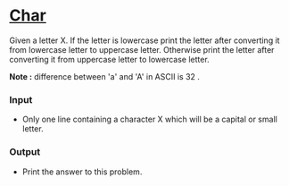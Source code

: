 # [Char](https://codeforces.com/group/MWSDmqGsZm/contest/219158/problem/N)

Given a letter X. If the letter is lowercase print the letter after converting it from lowercase letter to uppercase letter. Otherwise print the letter after converting it from uppercase letter to lowercase letter.

**Note :** difference between 'a' and 'A' in ASCII is 32 .

### Input

- Only one line containing a character X which will be a capital or small letter.

### Output
- Print the answer to this problem.